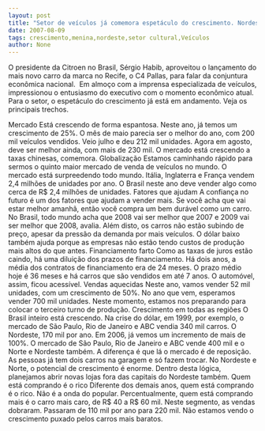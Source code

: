 ```yaml
---
layout: post
title: "Setor de veículos já comemora espetáculo do crescimento. Nordeste é a menina dos olhos"
date: 2007-08-09
tags: crescimento,menina,nordeste,setor cultural,Veículos
author: None
---
```

O presidente da Citroen no Brasil, S&eacute;rgio Habib, aproveitou o lan&ccedil;amento do mais novo carro da marca no Recife, o C4 Pallas, para falar da conjuntura econ&ocirc;mica nacional.&nbsp; Em almo&ccedil;o com a imprensa especializada de ve&iacute;culos, impressionou o entusiasmo do executivo com o momento econ&ocirc;mico atual. Para o setor, o espet&aacute;culo do crescimento j&aacute; est&aacute; em andamento. Veja os principais trechos.

Mercado
Est&aacute; crescendo de forma espantosa. Neste ano, j&aacute; temos um crescimento de 25%. O m&ecirc;s de maio parecia ser o melhor do ano, com 200 mil ve&iacute;culos vendidos. Veio julho e deu 212 mil unidades. Agora em agosto, deve ser melhor ainda, com mais de 230 mil. O mercado est&aacute; crescendo a taxas chinesas, comemora.
Globaliza&ccedil;&atilde;o
Estamos caminhando r&aacute;pido para sermos o quinto maior mercado de venda de ve&iacute;culos no mundo. O mercado est&aacute; surpreedendo todo mundo. It&aacute;lia, Inglaterra e Fran&ccedil;a vendem 2,4 milh&otilde;es de unidades por ano. O Brasil neste ano deve vender algo como cerca de R$ 2,4 milh&otilde;es de unidades.
Fatores que ajudam
A confian&ccedil;a no futuro &eacute; um dos fatores que ajudam a vender mais. Se voc&ecirc; acha que vai estar melhor amanh&atilde;, ent&atilde;o voc&ecirc; compra um bem dur&aacute;vel como um carro. No Brasil, todo mundo acha que 2008 vai ser melhor que 2007 e 2009 vai ser melhor que 2008, avalia. Al&eacute;m disto, os carros n&atilde;o est&atilde;o subindo de pre&ccedil;o, apesar da press&atilde;o da demanda por mais ve&iacute;culos. O d&oacute;lar baixo tamb&eacute;m ajuda porque as empresas n&atilde;o est&atilde;o tendo custos de produ&ccedil;&atilde;o mais altos do que antes. 
Financiamento farto
Como as taxas de juros est&atilde;o caindo, h&aacute; uma dilui&ccedil;&atilde;o dos prazos de financiamento. H&aacute; dois anos, a m&eacute;dia dos contratos de financiamento era de 24 meses. O prazo m&eacute;dio hoje &eacute; 36 meses e h&aacute; carros que s&atilde;o vendidos em at&eacute; 7 anos. O autom&oacute;vel, assim, ficou acess&iacute;vel.
Vendas aquecidas
Neste ano, vamos vender 52 mil unidades, com um crescimento de 50%. No ano que vem, esperamos vender 700 mil unidades. Neste momento, estamos nos preparando para colocar o terceiro turno de produ&ccedil;&atilde;o.
Crescimento em todas as regi&otilde;es
O Brasil inteiro est&aacute; crescendo. Na crise do d&oacute;lar, em 1999, por exemplo, o mercado de S&atilde;o Paulo, Rio de Janeiro e ABC vendia 340 mil carros. O Nordeste, 170 mil por ano. Em 2006, j&aacute; vemos um incremento de mais de 100%. O mercado de S&atilde;o Paulo, Rio de Janeiro e ABC vende 400 mil e o Norte e Nordeste tamb&eacute;m. A diferen&ccedil;a &eacute; que l&aacute; o mercado &eacute; de reposi&ccedil;&atilde;o. As pessoas j&aacute; tem dois carros na garagem e s&oacute; fazem trocar. No Nordeste e Norte, o potencial de crescimento &eacute; enorme. Dentro desta l&oacute;gica, planejamos abrir novas lojas fora das capitais do Nordeste tamb&eacute;m.
Quem est&aacute; comprando &eacute; o rico
Diferente dos demais anos, quem est&aacute; comprando &eacute; o rico. N&atilde;o &eacute; a onda do popular. Percentualmente, quem est&aacute; comprando mais &eacute; o carro mais caro, de R$ 40 a R$ 60 mil. Neste segmento, as vendas dobraram. Passaram de 110 mil por ano para 220 mil. N&atilde;o estamos vendo o crescimento puxado pelos carros mais baratos. 